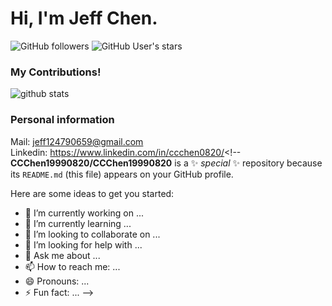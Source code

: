 # Hi, I'm Jeff Chen.
![GitHub followers](https://img.shields.io/github/followers/CCChen19990820?style=social)
![GitHub User's stars](https://img.shields.io/github/stars/CCChen19990820?style=social)
### My Contributions!
![github stats](https://github-readme-stats.vercel.app/api?username=CCChen19990820&show_icons=true)

### Personal information
Mail: jeff124790659@gmail.com  
Linkedin: https://www.linkedin.com/in/ccchen0820/<!--
**CCChen19990820/CCChen19990820** is a ✨ _special_ ✨ repository because its `README.md` (this file) appears on your GitHub profile.

Here are some ideas to get you started:

- 🔭 I’m currently working on ...
- 🌱 I’m currently learning ...
- 👯 I’m looking to collaborate on ...
- 🤔 I’m looking for help with ...
- 💬 Ask me about ...
- 📫 How to reach me: ...
- 😄 Pronouns: ...
- ⚡ Fun fact: ...
-->
